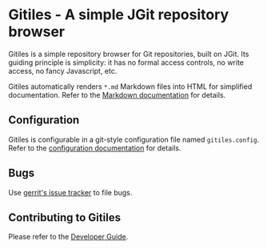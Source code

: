 # Gitiles - A simple JGit repository browser

Gitiles is a simple repository browser for Git repositories, built on JGit. Its
guiding principle is simplicity: it has no formal access controls, no write
access, no fancy Javascript, etc.

Gitiles automatically renders `*.md` Markdown files into HTML for simplified
documentation. Refer to the [Markdown documentation](/Documentation/markdown.md)
for details.

## Configuration

Gitiles is configurable in a git-style configuration file named
`gitiles.config`. Refer to the [configuration documentation](/Documentation/config.md)
for details.

## Bugs

Use [gerrit's issue tracker](https://issues.gerritcodereview.com/) to file bugs.

## Contributing to Gitiles

Please refer to the [Developer Guide](/Documentation/developer-guide.md).
